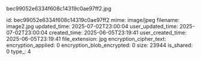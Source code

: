 bec99052e6334f608c14319c0ae97ff2.jpg

id: bec99052e6334f608c14319c0ae97ff2
mime: image/jpeg
filename: image2.jpg
updated_time: 2025-07-02T23:00:04
user_updated_time: 2025-07-02T23:00:04
created_time: 2025-06-05T23:19:41
user_created_time: 2025-06-05T23:19:41
file_extension: jpg
encryption_cipher_text: 
encryption_applied: 0
encryption_blob_encrypted: 0
size: 23944
is_shared: 0
type_: 4